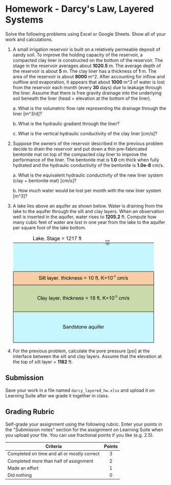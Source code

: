 # Homework - Darcy's Law, Layered Systems

Solve the following problems using Excel or Google Sheets. Show all of your work and calculations.

1. A small irrigation reservoir is built on a relatively permeable deposit of sandy soil. To improve the holding 
   capacity of the reservoir, a compacted clay liner is constructed on the bottom of the reservoir. The stage in the reservoir averages about **1020.5** m. The average depth of the reservoir is about **5** m. The clay liner has a thickness of **1** m. The area of the reservoir is about **8000** m^2. After accounting for inflow and outflow and evaporation, it appears that about **1000** m^3 of water is lost from the reservoir each month (every **30** days) due to leakage through the liner. Assume that there is free gravity drainage into the underlying soil beneath the liner (head = elevation at the bottom of the liner).

    a. What is the volumetric flow rate representing the drainage through the liner [m^3/d]?
    
    b. What is the hydraulic gradient through the liner?
    
    c. What is the vertical hydraulic conductivity of the clay liner [cm/s]?

2. Suppose the owners of the reservoir described in the previous problem decide to drain the reservoir and put down a thin pre-fabricated bentonite mat on top of the compacted clay liner to improve the performance of the liner. The bentonite mat is **1.0** cm thick when fully hydrated and the hydraulic conductivity of the bentonite is **1.0e-8** cm/s.

    a. What is the equivalent hydraulic conductivity of the new liner system (clay + bentonite mat) [cm/s]?
    
    b. How much water would be lost per month with the new liner system [m^3]?

3. A lake lies above an aquifer as shown below. Water is draining from the lake to the aquifer through the silt and clay layers. When an observation well is inserted in the aquifer, water rises to **1205.2** ft.  Compute how many cubic feet of water are lost in one year from the lake to the aquifer per square foot of the lake bottom.

    ![lake.gif](lake.gif)

4. For the previous problem, calculate the pore pressure [psi] at the interface between the silt and clay layers. Assume that the elevation at the top of silt layer = **1182** ft.

## Submission

Save your work in a file named `darcy_layered_hw.xlsx` and upload it on Learning Suite after we grade it together in class.

## Grading Rubric

Self-grade your assignment using the following rubric. Enter your points in the "Submission notes" section for the assignment on Learning Suite when you upload your file. You can use fractional points if you like (e.g. 2.5).

| Criteria                                    | Points |
|---------------------------------------------|:------:|
| Completed on time and all or mostly correct |   3    |
| Completed more than half of assignment      |   2    |
| Made an effort                              |   1    |
| Did nothing                                 |   0    |